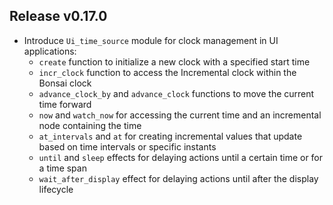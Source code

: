 ## Release v0.17.0
- Introduce `Ui_time_source` module for clock management in UI applications:
  - `create` function to initialize a new clock with a specified start time
  - `incr_clock` function to access the Incremental clock within the Bonsai clock
  - `advance_clock_by` and `advance_clock` functions to move the current time forward
  - `now` and `watch_now` for accessing the current time and an incremental node
    containing the time
  - `at_intervals` and `at` for creating incremental values that update based on time
    intervals or specific instants
  - `until` and `sleep` effects for delaying actions until a certain time or for a time
    span
  - `wait_after_display` effect for delaying actions until after the display lifecycle
